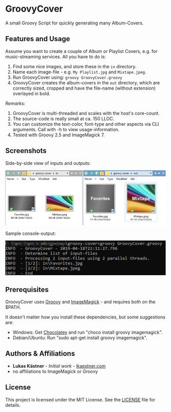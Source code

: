# GroovyCover
A small Groovy Script for quickly generating many Album-Covers.

## Features and Usage
Assume you want to create a couple of Album or Playlist Covers, e.g. for music-streaming services.
All you have to do is:
1. Find some nice images, and store these in the `in` directory.
2. Name each image-file - e.g. `My Playlist.jpg` and `Mixtape.jpeg`.
3. Run GroovyCover using: `groovy GroovyCover.groovy`
4. GroovyCover creates the album-covers in the `out` directory, which are correctly sized, cropped and have the file-name (without extension) overlayed in bold.

*Remarks:*
1. GroovyCover is multi-threaded and scales with the host's core-count.
2. The source-code is really small at ca. 150 LLOC.
3. You can customize the text-color, font-type and other aspects via CLI arguments. Call with -h to view usage-information.
4. Tested with Groovy 2.5 and ImageMagick 7.

## Screenshots
Side-by-side view of inputs and outputs:

![Screenshot 1](doc/groovy-cover-screenshot-1.png "Screenshot 1")

Sample console-output:

![Screenshot 2](doc/groovy-cover-screenshot-2.png "Screenshot 2")

## Prerequisites
GroovyCover uses [Groovy](http://groovy-lang.org) and [ImageMagick](https://www.imagemagick.org) - and requires both on the $PATH.

It doesn't matter how you install these dependencies, but some suggestions are:
* Windows: Get [Chocolatey](https://chocolatey.org) and run "choco install groovy imagemagick".
* Debian/Ubuntu: Run "sudo apt-get install groovy imagemagick".

## Authors & Affiliations
* **Lukas Kästner** - *Initial work* - [lkaestner.com](https://lkaestner.com)
* no affiliations to ImageMagick or Groovy

## License
This project is licensed under the MIT License. See the [LICENSE](LICENSE) file for details.

